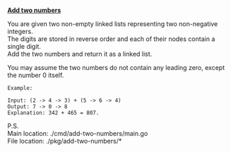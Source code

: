 <a href="https://leetcode.com/problems/add-two-numbers/"><b>Add two numbers</b></a>

You are given two non-empty linked lists representing two non-negative integers.<br>
The digits are stored in reverse order and each of their nodes contain a single digit.<br>
Add the two numbers and return it as a linked list.

You may assume the two numbers do not contain any leading zero, except the number 0 itself.

```
Example:

Input: (2 -> 4 -> 3) + (5 -> 6 -> 4)
Output: 7 -> 0 -> 8
Explanation: 342 + 465 = 807.
```


P.S.<br>
Main location: ./cmd/add-two-numbers/main.go<br>
File location: ./pkg/add-two-numbers/*